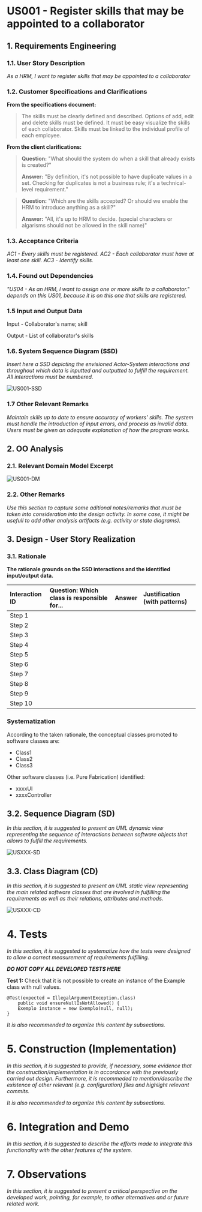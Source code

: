 # US001 - Register skills that may be appointed to a collaborator




## 1. Requirements Engineering


### 1.1. User Story Description

_As a HRM, I want to register skills that may be appointed to a collaborator_

### 1.2. Customer Specifications and Clarifications 

**From the specifications document:**

> The skills must be clearly defined and described.
  Options of add, edit and delete skills must be defined.
  It must be easy visualize the skills of each collaborator.
  Skills must be linked to the individual profile of each employee.

**From the client clarifications:**

> **Question:** "What should the system do when a skill that already exists is created?"
>
> **Answer:** "By definition, it's not possible to have duplicate values in a set. Checking for duplicates is not a business rule; it's a technical-level requirement."

> **Question:** "Which are the skills accepted? Or should we enable the HRM to introduce anything as a skill?"
>
> **Answer:** "All, it's up to HRM to decide. (special characters or algarisms should not be allowed in the skill name)"


### 1.3. Acceptance Criteria

_AC1 - Every skills must be registered.
 AC2 - Each collaborator must have at least one skill.
 AC3 - Identify skills._

### 1.4. Found out Dependencies

_"US04 - As an HRM, I want to assign one or more skills to a collaborator." depends on this US01, because it is on this one that skills are registered._

### 1.5 Input and Output Data

Input - Collaborator's name; skill

Output - List of collaborator's skills

### 1.6. System Sequence Diagram (SSD)

_Insert here a SSD depicting the envisioned Actor-System interactions and throughout which data is inputted and outputted to fulfill the requirement. All interactions must be numbered._

![US001-SSD](svg/us001-system-sequence-diagram.svg)

### 1.7 Other Relevant Remarks

_Maintain skills up to date to ensure accuracy of workers' skills.
 The system must handle the introduction of input errors, and process as invalid data.
 Users must be given an adequate explanation of how the program works._


## 2. OO Analysis

### 2.1. Relevant Domain Model Excerpt 

![US001-DM](svg/us001-domain-model.svg)

### 2.2. Other Remarks

_Use this section to capture some aditional notes/remarks that must be taken into consideration into the design activity. In some case, it might be usefull to add other analysis artifacts (e.g. activity or state diagrams)._ 


## 3. Design - User Story Realization 

### 3.1. Rationale

**The rationale grounds on the SSD interactions and the identified input/output data.**

| Interaction ID | Question: Which class is responsible for... | Answer  | Justification (with patterns)  |
|:-------------  |:--------------------- |:------------|:---------------------------- |
| Step 1  		 |							 |             |                              |
| Step 2  		 |							 |             |                              |
| Step 3  		 |							 |             |                              |
| Step 4  		 |							 |             |                              |
| Step 5  		 |							 |             |                              |
| Step 6  		 |							 |             |                              |              
| Step 7  		 |							 |             |                              |
| Step 8  		 |							 |             |                              |
| Step 9  		 |							 |             |                              |
| Step 10  		 |							 |             |                              |  

### Systematization ##

According to the taken rationale, the conceptual classes promoted to software classes are:

* Class1
* Class2
* Class3

Other software classes (i.e. Pure Fabrication) identified:

* xxxxUI  
* xxxxController

## 3.2. Sequence Diagram (SD)

_In this section, it is suggested to present an UML dynamic view representing the sequence of interactions between software objects that allows to fulfill the requirements._

![USXXX-SD](svg/usXXX-sequence-diagram.svg)

## 3.3. Class Diagram (CD)

_In this section, it is suggested to present an UML static view representing the main related software classes that are involved in fulfilling the requirements as well as their relations, attributes and methods._

![USXXX-CD](svg/usXXX-class-diagram.svg)


# 4. Tests 
_In this section, it is suggested to systematize how the tests were designed to allow a correct measurement of requirements fulfilling._ 

**_DO NOT COPY ALL DEVELOPED TESTS HERE_**

**Test 1:** Check that it is not possible to create an instance of the Example class with null values. 

	@Test(expected = IllegalArgumentException.class)
		public void ensureNullIsNotAllowed() {
		Exemplo instance = new Exemplo(null, null);
	}

_It is also recommended to organize this content by subsections._


# 5. Construction (Implementation)

_In this section, it is suggested to provide, if necessary, some evidence that the construction/implementation is in accordance with the previously carried out design. Furthermore, it is recommeded to mention/describe the existence of other relevant (e.g. configuration) files and highlight relevant commits._

_It is also recommended to organize this content by subsections._ 


# 6. Integration and Demo 

_In this section, it is suggested to describe the efforts made to integrate this functionality with the other features of the system._


# 7. Observations

_In this section, it is suggested to present a critical perspective on the developed work, pointing, for example, to other alternatives and or future related work._